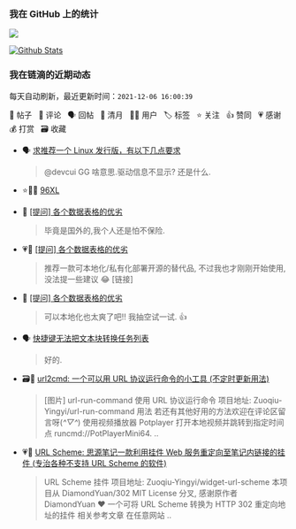 ### 我在 GitHub 上的统计

<a title="Hits" target="_blank" href="https://github.com/Crowds21/Crowds21"><img src="https://hits.b3log.org/crowds21/crowds21.svg"></a>

[![Github Stats](https://github-readme-stats.vercel.app/api?username=crowds21&theme=tokyonight&show_icons=true)](https://github.com/crowds21)

<!--events start -->

### 我在链滴的近期动态

每天自动刷新，最近更新时间：`2021-12-06 16:00:39`

📝 帖子 &nbsp; 💬 评论 &nbsp; 🗣 回帖 &nbsp; 🌙 清月 &nbsp; 👨‍💻 用户 &nbsp; 🏷️ 标签 &nbsp; ⭐️ 关注 &nbsp; 👍 赞同 &nbsp; 💗 感谢 &nbsp; 💰 打赏 &nbsp; 🗃 收藏

* 🗣 [求推荐一个 Linux 发行版，有以下几点要求](https://ld246.com/article/1638416925026/comment/1638452130958#comments)

  > @devcui GG 啥意思.驱动信息不显示? 还是什么.
* ⭐️👨‍💻 [96XL](https://ld246.com/member/96XL)

  > 
* 💬 [[提问] 各个数据表格的优劣](https://ld246.com/article/1638179178806/comment/1638367828188#comments)

  > 毕竟是国外的,我个人还是怕不保险.
* 💗💬 [[提问] 各个数据表格的优劣](https://ld246.com/article/1638179178806/comment/1638269317106#comments)

  > 推荐一款可本地化/私有化部署开源的替代品, 不过我也才刚刚开始使用, 没法提一些建议 😂 [链接]
* 💬 [[提问] 各个数据表格的优劣](https://ld246.com/article/1638179178806/comment/1638318568968#comments)

  > 可以本地化也太爽了吧!! 我抽空试一试. 👍
* 🗣 [快捷键无法把文本块转换任务列表](https://ld246.com/article/1638154822024/comment/1638193946318#comments)

  > 好的.
* 🗃📝 [url2cmd: 一个可以用 URL 协议运行命令的小工具 (不定时更新用法)](https://ld246.com/article/1638107847158)

  > [图片] url-run-command 使用 URL 协议运行命令 项目地址: Zuoqiu-Yingyi/url-run-command 用法 若还有其他好用的方法欢迎在评论区留言呀(*^▽^*) 使用视频播放器 Potplayer 打开本地视频并跳转到指定时间点 runcmd://PotPlayerMini64. ..
* 💗📝 [URL Scheme: 思源笔记一款利用挂件 Web 服务重定向至笔记内链接的挂件 (专治各种不支持 URL Scheme 的软件)](https://ld246.com/article/1638102676516)

  > URL Scheme 挂件 项目地址: Zuoqiu-Yingyi/widget-url-scheme 本项目从 DiamondYuan/302 MIT License 分叉, 感谢原作者 DiamondYuan ❤️ 一个可将 URL Scheme 转换为 HTTP 302 重定向地址的挂件 相关参考文章 在任意网站 ..


<!--events end -->
